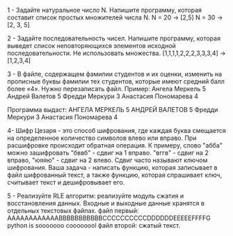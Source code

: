 1 - Задайте натуральное число N. Напишите программу, которая составит список простых множителей числа N.
N = 20 -> [2,5]
N = 30 -> [2, 3, 5]

2 - Задайте последовательность чисел. Напишите программу, которая выведет список неповторяющихся элементов исходной последовательности. Не использовать множества.
[1,1,1,1,2,2,2,3,3,3,4] -> [1,2,3,4]

3 - В файле, содержащем фамилии студентов и их оценки, изменить на прописные буквы фамилии тех студентов, которые имеют средний балл более «4».
Нужно перезаписать файл.
Пример:
Ангела Меркель 5
Андрей Валетов 5
Фредди Меркури 3
Анастасия Пономарева 4

Программа выдаст:
АНГЕЛА МЕРКЕЛЬ 5
АНДРЕЙ ВАЛЕТОВ 5
Фредди Меркури 3
Анастасия Пономарева 4

4- Шифр Цезаря - это способ шифрования, где каждая буква смещается на определенное количество символов влево или вправо. При расшифровке происходит обратная операция. К примеру, слово "абба" можно зашифровать "бввб" - сдвиг на 1 вправо. "вггв" - сдвиг на 2 вправо, "юяяю" - сдвиг на 2 влево.
Сдвиг часто называют ключом шифрования.
Ваша задача - написать функцию, которая записывает в файл шифрованный текст, а также функцию, которая спрашивает ключ, считывает текст и дешифровывает его.

5 - Реализуйте RLE алгоритм: реализуйте модуль сжатия и восстановления данных. Входные и выходные данные хранятся в отдельных текстовых файлах.
файл первый:
AAAAAAAAAAAABBBBBBBBBBBCCCCCCCCCCDDDDDDEEEEEFFFFG python is sooooooo coooooool
файл второй:
сжатый текст.